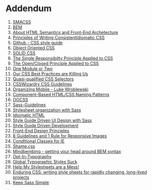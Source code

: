 # Addendum

1.  [SMACSS](http://smacss.com/)
2.  [BEM](http://bem.info/)
3.  [About HTML Semantics and Front-End
Archetecture](http://nicolasgallagher.com/about-html-semantics-front-end-architecture/)
4.  [Principles of Writing ConsistentIdiomatic
CSS](https://github.com/necolas/idiomatic-css)
5.  [Github - CSS style guide](https://github.com/style%20guide/css)
6.  [Object Oriented CSS](https://github.com/stubbornella/oocss/wiki)
7.  [SOLID CSS](http://blog.millermedeiros.com/solid-css/)
8.  [The Single Responsibilty Principle Applied to
CSS](http://csswizardry.com/2012/04/the-single-responsibility-principle-applied-to-css/)
9.  [The Open/Closed Principle Applied to
CSS](http://csswizardry.com/2012/06/the-open-closed-principle-applied-to-css/)
10.  [One Module or
Two](http://snook.ca/archives/html_and_css/one-module-or-two)
11.  [Our CSS Best Practices are Killing
Us](http://www.stubbornella.org/content/2011/04/28/our-best-practices-are-killing-us/)
12.  [Quasi-qualified CSS
Selectors](http://csswizardry.com/2012/07/quasi-qualified-css-selectors/)
13.  [CSSWizardry CSS Guidelines](https://github.com/csswizardry/CSS-Guidelines)
14.  [Organizing Mobile - Luke
Wroblewski](http://www.alistapart.com/articles/organizing-mobile/)
15.  [Component-Based HTML/CSS Naming Patterns](https://gist.github.com/1309546)
16.  [OOCSS](http://www.slideshare.net/stubbornella/object-oriented-css)
17.  [Sass-Guidelines](https://github.com/blackfalcon/SASS-Guidlines/blob/master/SASS-Guidlines.md)
18.  [Stylesheet organization with Sass](https://speakerdeck.com/chriseppstein/fowd-stylesheet-organization-with-sass)
19.  [Idiomatic HTML](https://github.com/necolas/idiomatic-html)
20.  [Style Guide Driven UI Design with Sass](https://speakerdeck.com/jina/style-guide-driven-ui-design-with-sass)
21.  [Style Guide Driven
Development](https://speakerdeck.com/hagenburger/style-guide-driven-development)
22.  [Front-End Design Principles](http://clearleft.com/thinks/front-enddesignprinciples/)
23.  [8 Guidelines and 1 Rule for Responsive Images](http://blog.cloudfour.com/8-guidelines-and-1-rule-for-responsive-images/)
24.  [Conditional Classes for IE](http://paulirish.com/2008/conditional-stylesheets-vs-css-hacks-answer-neither/)
25.  [Shame.css](http://csswizardry.com/2013/04/shame-css/)
26.  [Mindbembing - getting your head around BEM syntax](http://csswizardry.com/2013/01/mindbemding-getting-your-head-round-bem-syntax/)
27.  [Opt-In-Typography](http://css-tricks.com/opt-in-typography/)
28.  [Global Typographic Styles Suck](http://anthonyshort.me/2012/05/global-typographic-styles-suck)
29.  [Help My Stylesheets are a Mess!](https://speakerdeck.com/chriseppstein/help-my-stylesheets-are-a-mess)
30.  [Enduring CSS: writing style sheets for rapidly changing, long-lived projects](http://benfrain.com/enduring-css-writing-style-sheets-rapidly-changing-long-lived-projects/)
31.  [Keep Sass Simple](http://www.sitepoint.com/keep-sass-simple/)
